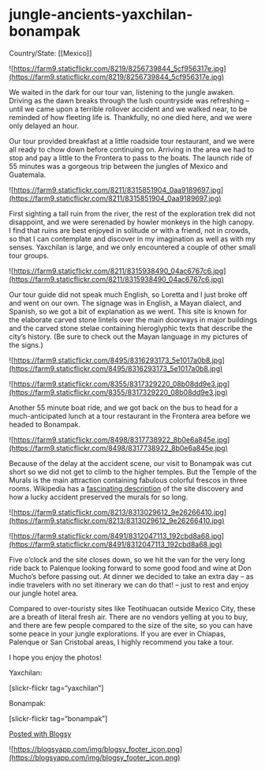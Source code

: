 # jungle-ancients-yaxchilan-bonampak

Country/State: [[Mexico]]

![https://farm9.staticflickr.com/8219/8256739844_5cf956317e.jpg](https://farm9.staticflickr.com/8219/8256739844_5cf956317e.jpg)

We waited in the dark for our tour van, listening to the jungle awaken. Driving as the dawn breaks through the lush countryside was refreshing – until we came upon a terrible rollover accident and we walked near, to be reminded of how fleeting life is. Thankfully, no one died here, and we were only delayed an hour.

Our tour provided breakfast at a little roadside tour restaurant, and we were all ready to chow down before continuing on. Arriving in the area we had to stop and pay a little to the Frontera to pass to the boats. The launch ride of 55 minutes was a gorgeous trip between the jungles of Mexico and Guatemala.

![https://farm9.staticflickr.com/8211/8315851904_0aa9189697.jpg](https://farm9.staticflickr.com/8211/8315851904_0aa9189697.jpg)

First sighting a tall ruin from the river, the rest of the exploration trek did not disappoint, and we were serenaded by howler monkeys in the high canopy. I find that ruins are best enjoyed in solitude or with a friend, not in crowds, so that I can contemplate and discover in my imagination as well as with my senses. Yaxchilan is large, and we only encountered a couple of other small tour groups.

![https://farm9.staticflickr.com/8211/8315938490_04ac6767c6.jpg](https://farm9.staticflickr.com/8211/8315938490_04ac6767c6.jpg)

Our tour guide did not speak much English, so Loretta and I just broke off and went on our own. The signage was in English, a Mayan dialect, and Spanish, so we got a bit of explanation as we went. This site is known for the elaborate carved stone lintels over the main doorways in major buildings and the carved stone stelae containing hieroglyphic texts that describe the city’s history. (Be sure to check out the Mayan language in my pictures of the signs.)

![https://farm9.staticflickr.com/8495/8316293173_5e1017a0b8.jpg](https://farm9.staticflickr.com/8495/8316293173_5e1017a0b8.jpg)

![https://farm9.staticflickr.com/8355/8317329220_08b08dd9e3.jpg](https://farm9.staticflickr.com/8355/8317329220_08b08dd9e3.jpg)

Another 55 minute boat ride, and we got back on the bus to head for a much-anticipated lunch at a tour restaurant in the Frontera area before we headed to Bonampak.

![https://farm9.staticflickr.com/8498/8317738922_8b0e6a845e.jpg](https://farm9.staticflickr.com/8498/8317738922_8b0e6a845e.jpg)

Because of the delay at the accident scene, our visit to Bonampak was cut short so we did not get to climb to the higher temples. But the Temple of the Murals is the main attraction containing fabulous colorful frescos in three rooms. Wikipedia has a [fascinating description](https://en.wikipedia.org/wiki/Bonampak) of the site discovery and how a lucky accident preserved the murals for so long.

![https://farm9.staticflickr.com/8213/8313029612_9e26266410.jpg](https://farm9.staticflickr.com/8213/8313029612_9e26266410.jpg)

![https://farm9.staticflickr.com/8491/8312047113_192cbd8a68.jpg](https://farm9.staticflickr.com/8491/8312047113_192cbd8a68.jpg)

Five o’clock and the site closes down, so we hit the van for the very long ride back to Palenque looking forward to some good food and wine at Don Mucho’s before passing out. At dinner we decided to take an extra day – as indie travelers with no set itinerary we can do that! – just to rest and enjoy our jungle hotel area.

Compared to over-touristy sites like Teotihuacan outside Mexico City, these are a breath of literal fresh air. There are no vendors yelling at you to buy, and there are few people compared to the size of the site, so you can have some peace in your jungle explorations. If you are ever in Chiapas, Palenque or San Cristobal areas, I highly recommend you take a tour.

I hope you enjoy the photos!

Yaxchilan:

[slickr-flickr tag=“yaxchilan”]

Bonampak:

[slickr-flickr tag=“bonampak”]

[Posted with Blogsy](https://blogsyapp.com/)

![https://blogsyapp.com/img/blogsy_footer_icon.png](https://blogsyapp.com/img/blogsy_footer_icon.png)